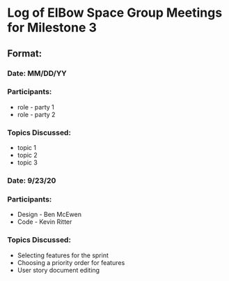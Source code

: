 # Log of ElBow Space Group Meetings for Milestone 3

## Format:
### Date: MM/DD/YY
### Participants: 
* role - party 1
* role - party 2
### Topics Discussed:
* topic 1
* topic 2
* topic 3

### Date: 9/23/20
### Participants:
* Design - Ben McEwen
* Code - Kevin Ritter
### Topics Discussed:
* Selecting features for the sprint
* Choosing a priority order for features
* User story document editing

